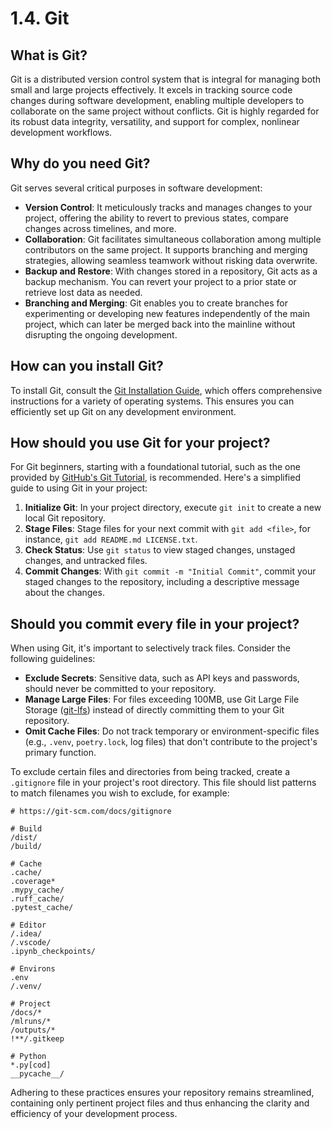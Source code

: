 # 1.4. Git

## What is Git?

Git is a distributed version control system that is integral for managing both small and large projects effectively. It excels in tracking source code changes during software development, enabling multiple developers to collaborate on the same project without conflicts. Git is highly regarded for its robust data integrity, versatility, and support for complex, nonlinear development workflows.

## Why do you need Git?

Git serves several critical purposes in software development:

- **Version Control**: It meticulously tracks and manages changes to your project, offering the ability to revert to previous states, compare changes across timelines, and more.
- **Collaboration**: Git facilitates simultaneous collaboration among multiple contributors on the same project. It supports branching and merging strategies, allowing seamless teamwork without risking data overwrite.
- **Backup and Restore**: With changes stored in a repository, Git acts as a backup mechanism. You can revert your project to a prior state or retrieve lost data as needed.
- **Branching and Merging**: Git enables you to create branches for experimenting or developing new features independently of the main project, which can later be merged back into the mainline without disrupting the ongoing development.

## How can you install Git?

To install Git, consult the [Git Installation Guide](https://git-scm.com/book/en/v2/Getting-Started-Installing-Git), which offers comprehensive instructions for a variety of operating systems. This ensures you can efficiently set up Git on any development environment.

## How should you use Git for your project?

For Git beginners, starting with a foundational tutorial, such as the one provided by [GitHub's Git Tutorial](https://docs.github.com/en/get-started/using-git/about-git), is recommended. Here's a simplified guide to using Git in your project:

1. **Initialize Git**: In your project directory, execute `git init` to create a new local Git repository.
2. **Stage Files**: Stage files for your next commit with `git add <file>`, for instance, `git add README.md LICENSE.txt`.
3. **Check Status**: Use `git status` to view staged changes, unstaged changes, and untracked files.
4. **Commit Changes**: With `git commit -m "Initial Commit"`, commit your staged changes to the repository, including a descriptive message about the changes.

## Should you commit every file in your project?

When using Git, it's important to selectively track files. Consider the following guidelines:

- **Exclude Secrets**: Sensitive data, such as API keys and passwords, should never be committed to your repository.
- **Manage Large Files**: For files exceeding 100MB, use Git Large File Storage ([git-lfs](https://git-lfs.github.com/)) instead of directly committing them to your Git repository.
- **Omit Cache Files**: Do not track temporary or environment-specific files (e.g., `.venv`, `poetry.lock`, log files) that don't contribute to the project's primary function.

To exclude certain files and directories from being tracked, create a `.gitignore` file in your project's root directory. This file should list patterns to match filenames you wish to exclude, for example:

```text
# https://git-scm.com/docs/gitignore

# Build
/dist/
/build/

# Cache
.cache/
.coverage*
.mypy_cache/
.ruff_cache/
.pytest_cache/

# Editor
/.idea/
/.vscode/
.ipynb_checkpoints/

# Environs
.env
/.venv/

# Project
/docs/*
/mlruns/*
/outputs/*
!**/.gitkeep

# Python
*.py[cod]
__pycache__/
```

Adhering to these practices ensures your repository remains streamlined, containing only pertinent project files and thus enhancing the clarity and efficiency of your development process.